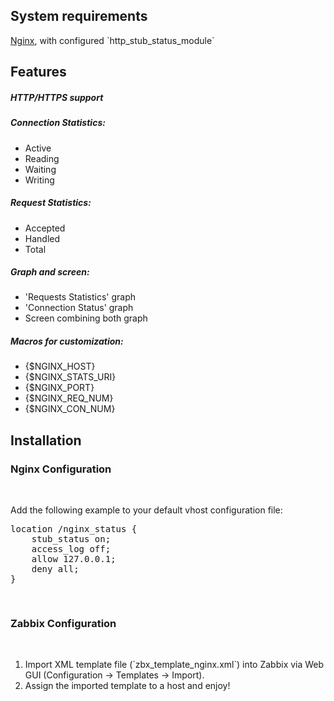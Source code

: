 <h2>System requirements</h2>
<p><a title="Nginx" href="http://nginx.org/" target="_blank">Nginx</a>, with configured `http_stub_status_module`</p>
<h2>Features</h2>
<h5>HTTP/HTTPS support</h5>
<h5>Connection Statistics:</h5>
<ul>
<li>Active</li>
<li>Reading</li>
<li>Waiting</li>
<li>Writing</li>
</ul>
<h5>Request Statistics:</h5>
<ul>
<li>Accepted</li>
<li>Handled</li>
<li>Total</li>
</ul>
<h5>Graph and screen:</h5>
<ul>
<li>'Requests Statistics' graph</li>
<li>'Connection Status' graph</li>
<li>Screen combining both graph</li>
</ul>
<h5>Macros for customization:</h5>
<ul>
<li>{$NGINX_HOST}</li>
<li>{$NGINX_STATS_URI}</li>
<li>{$NGINX_PORT}</li>
<li>{$NGINX_REQ_NUM}</li>
<li>{$NGINX_CON_NUM}</li>
</ul>
<h2>Installation</h2>
<h3>Nginx Configuration</h3>
<p> </p>
<p>Add the following example to your default vhost configuration file:</p>
<pre>location /nginx_status {<br />    stub_status on;<br />    access_log off;<br />    allow 127.0.0.1;<br />    deny all;<br />}</pre>
<pre> </pre>
<h3>Zabbix Configuration</h3>
<p> </p>
<ol>
<li>Import XML template file (`zbx_template_nginx.xml`) into Zabbix via Web GUI (Configuration -&gt; Templates -&gt; Import).</li>
<li>Assign the imported template to a host and enjoy!</li>
</ol>
